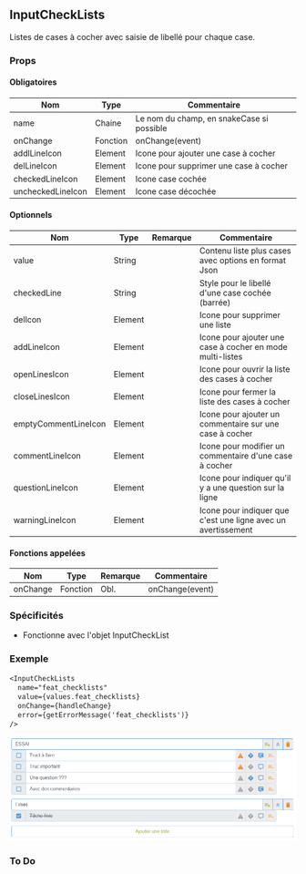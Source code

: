 ## InputCheckLists

Listes de cases à cocher avec saisie de libellé pour chaque case.

### Props

#### Obligatoires

| Nom               | Type     | Commentaire                               |
| ----------------- | -------- | ----------------------------------------- |
| name              | Chaine   | Le nom du champ, en snakeCase si possible |
| onChange          | Fonction | onChange(event)                           |
| addlLineIcon      | Element  | Icone pour ajouter une case à cocher      |
| delLineIcon       | Element  | Icone pour supprimer une case à cocher    |
| checkedLineIcon   | Element  | Icone case cochée                         |
| uncheckedLineIcon | Element  | Icone case décochée                       |

#### Optionnels

| Nom                  | Type    | Remarque | Commentaire                                                   |
| -------------------- | ------- | -------- | ------------------------------------------------------------- |
| value                | String  |          | Contenu liste plus cases avec options en format Json          |
| checkedLine          | String  |          | Style pour le libellé d'une case cochée (barrée)              |
| delIcon              | Element |          | Icone pour supprimer une liste                                |
| addLineIcon          | Element |          | Icone pour ajouter une case à cocher en mode multi-listes     |
| openLinesIcon        | Element |          | Icone pour ouvrir la liste des cases à cocher                 |
| closeLinesIcon       | Element |          | Icone pour fermer la liste des cases à cocher                 |
| emptyCommentLineIcon | Element |          | Icone pour ajouter un commentaire sur une case à cocher       |
| commentLineIcon      | Element |          | Icone pour modifier un commentaire d'une case à cocher        |
| questionLineIcon     | Element |          | Icone pour indiquer qu'il y a une question sur la ligne       |
| warningLineIcon      | Element |          | Icone pour indiquer que c'est une ligne avec un avertissement |

#### Fonctions appelées

| Nom         | Type     | Remarque | Commentaire                                               |
| ----------- | -------- | -------- | --------------------------------------------------------- |
| onChange    | Fonction | Obl.     | onChange(event)                                           |

### Spécificités

- Fonctionne avec l'objet InputCheckList

### Exemple

```
<InputCheckLists
  name="feat_checklists"
  value={values.feat_checklists}
  onChange={handleChange}
  error={getErrorMessage('feat_checklists')}
/>
```
![](./inputCheckLists.png)

### To Do
